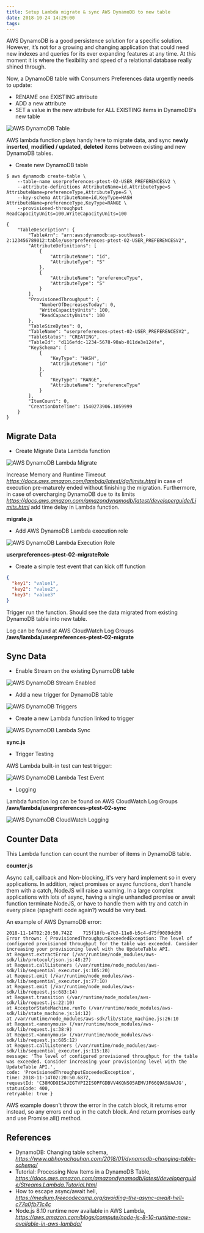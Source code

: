 ```yaml
---
title: Setup Lambda migrate & sync AWS DynamoDB to new table
date: 2018-10-24 14:29:00
tags:
---
```


AWS DynamoDB is a good persistence solution for a specific solution. However, it’s not for a growing and changing application that could need new indexes and queries for its ever expanding features at any time. At this moment it is where the flexibility and speed of a relational database really shined through.

Now, a DynamoDB table with Consumers Preferences data urgently needs to update:

- RENAME one EXISTING attribute
- ADD a new attribute
- SET a value in the new attribute for ALL EXISTING items in DynamoDB's new table

![AWS DynamoDB Table](/blog/img/DynamoDB%20Table.png "AWS DynamoDB Table")

AWS lambda function plays handy here to migrate data, and sync **newly inserted**, **modified / updated**, **deleted** items between existing and new DynamoDB tables.

- Create new DynamoDB table

```console
$ aws dynamodb create-table \
    --table-name userpreferences-ptest-02-USER_PREFERENCESV2 \
    --attribute-definitions AttributeName=id,AttributeType=S AttributeName=preferenceType,AttributeType=S \
    --key-schema AttributeName=id,KeyType=HASH  AttributeName=preferenceType,KeyType=RANGE \
    --provisioned-throughput ReadCapacityUnits=100,WriteCapacityUnits=100

{
    "TableDescription": {
        "TableArn": "arn:aws:dynamodb:ap-southeast-2:123456789012:table/userpreferences-ptest-02-USER_PREFERENCESV2",
        "AttributeDefinitions": [
            {
                "AttributeName": "id",
                "AttributeType": "S"
            },
            {
                "AttributeName": "preferenceType",
                "AttributeType": "S"
            }
        ],
        "ProvisionedThroughput": {
            "NumberOfDecreasesToday": 0,
            "WriteCapacityUnits": 100,
            "ReadCapacityUnits": 100
        },
        "TableSizeBytes": 0,
        "TableName": "userpreferences-ptest-02-USER_PREFERENCESV2",
        "TableStatus": "CREATING",
        "TableId": "d116efdc-1234-5678-90ab-011de3e124fe",
        "KeySchema": [
            {
                "KeyType": "HASH",
                "AttributeName": "id"
            },
            {
                "KeyType": "RANGE",
                "AttributeName": "preferenceType"
            }
        ],
        "ItemCount": 0,
        "CreationDateTime": 1540273906.1059999
    }
}
```

Migrate Data
------------

- Create Migrate Data Lambda function

![AWS DynamoDB Lambda Migrate](/blog/img/DynamoDB%20Lambda%20Migrate.png "AWS DynamoDB Lambda Migrate")

Increase Memory and Runtime Timeout _https://docs.aws.amazon.com/lambda/latest/dg/limits.html_ in case of execution pre-maturely ended without finishing the migration. Furthermore, in case of overcharging DynamoDB due to its limits _https://docs.aws.amazon.com/amazondynamodb/latest/developerguide/Limits.html_ add time delay in Lambda function.

**migrate.js**

<script src="https://gist.github.com/TerrenceMiao/1a35793e951786b3fb8998e7d067bb0e.js"></script>

- Add AWS DynamoDB Lambda execution role

![AWS DynamoDB Lambda Execution Role](/blog/img/DynamoDB%20Lambda%20Role.png "AWS DynamoDB Lambda Execution Role")

**userpreferences-ptest-02-migrateRole**

<script src="https://gist.github.com/TerrenceMiao/efc13c16267430ee867b239a11fdc486.js"></script>

- Create a simple test event that can kick off function

```json
{
  "key1": "value1",
  "key2": "value2",
  "key3": "value3"
}
```

Trigger run the function. Should see the data migrated from existing DynamoDB table into new table.

Log can be found at AWS CloudWatch Log Groups **/aws/lambda/userpreferences-ptest-02-migrate**

Sync Data
---------

- Enable Stream on the existing DynamoDB table

![AWS DynamoDB Stream Enabled](/blog/img/DynamoDB%20Stream%20Enabled.png "AWS DynamoDB Stream Enabled")

- Add a new trigger for DynamoDB table

![AWS DynamoDB Triggers](/blog/img/DynamoDB%20Triggers.png "AWS DynamoDB Triggers")

- Create a new Lambda function linked to trigger

![AWS DynamoDB Lambda Sync](/blog/img/DynamoDB%20Lambda%20Sync.png "AWS DynamoDB Lambda Sync")

**sync.js**

<script src="https://gist.github.com/TerrenceMiao/7346fc986e3b7999ef205dde6f203eaa.js"></script>

- Trigger Testing

AWS Lambda built-in test can test trigger:

![AWS DynamoDB Lambda Test Event](/blog/img/DynamoDB%20Lambda%20Test%20Event.png "AWS DynamoDB Lambda Test Event")

<script src="https://gist.github.com/TerrenceMiao/f0c9b24265143d03e23e83787a7a102a.js"></script>

- Logging

Lambda function log can be found on AWS CloudWatch Log Groups **/aws/lambda/userpreferences-ptest-02-sync**

![AWS DynamoDB CloudWatch Logging](/blog/img/DynamoDB%20CloudWatch%20Logging.png "AWS DynamoDB CloudWatch Logging")

Counter Data
------------

This Lambda function can count the number of items in DynamoDB table.

**counter.js**

<script src="https://gist.github.com/TerrenceMiao/3d6af3de8ba07e5bdfbb785667117dc3.js"></script>


Async call, callback and Non-blocking, it's very hard implement so in every applications. In addition, reject promises or async functions, don't handle them with a catch, NodeJS will raise a warning. In a large complex applications with lots of async, having a single unhandled promise or await function terminate NodeJS, or have to handle them with try and catch in every place (spaghetti code again?) would be very bad.

An example of AWS DynamoDB error:

```console
2018-11-14T02:20:50.742Z	715f18fb-e7b3-11e8-b5c4-d75f9089dd50	Error thrown: { ProvisionedThroughputExceededException: The level of configured provisioned throughput for the table was exceeded. Consider increasing your provisioning level with the UpdateTable API.
at Request.extractError (/var/runtime/node_modules/aws-sdk/lib/protocol/json.js:48:27)
at Request.callListeners (/var/runtime/node_modules/aws-sdk/lib/sequential_executor.js:105:20)
at Request.emit (/var/runtime/node_modules/aws-sdk/lib/sequential_executor.js:77:10)
at Request.emit (/var/runtime/node_modules/aws-sdk/lib/request.js:683:14)
at Request.transition (/var/runtime/node_modules/aws-sdk/lib/request.js:22:10)
at AcceptorStateMachine.runTo (/var/runtime/node_modules/aws-sdk/lib/state_machine.js:14:12)
at /var/runtime/node_modules/aws-sdk/lib/state_machine.js:26:10
at Request.<anonymous> (/var/runtime/node_modules/aws-sdk/lib/request.js:38:9)
at Request.<anonymous> (/var/runtime/node_modules/aws-sdk/lib/request.js:685:12)
at Request.callListeners (/var/runtime/node_modules/aws-sdk/lib/sequential_executor.js:115:18)
message: 'The level of configured provisioned throughput for the table was exceeded. Consider increasing your provisioning level with the UpdateTable API.',
code: 'ProvisionedThroughputExceededException',
time: 2018-11-14T02:20:50.687Z,
requestId: 'C38MODOISAJEGTVPI2ISOPFGDBVV4KQNSO5AEMVJF66Q9ASUAAJG',
statusCode: 400,
retryable: true }
```

AWS example doesn't throw the error in the catch block, it returns error instead, so any errors end up in the catch block. And return promises early and use Promise.all() method.

References
----------

- DynamoDB: Changing table schema, _https://www.abhayachauhan.com/2018/01/dynamodb-changing-table-schema/_
- Tutorial: Processing New Items in a DynamoDB Table, _https://docs.aws.amazon.com/amazondynamodb/latest/developerguide/Streams.Lambda.Tutorial.html_
- How to escape async/await hell, _https://medium.freecodecamp.org/avoiding-the-async-await-hell-c77a0fb71c4c_
- Node.js 8.10 runtime now available in AWS Lambda, _https://aws.amazon.com/blogs/compute/node-js-8-10-runtime-now-available-in-aws-lambda/_
